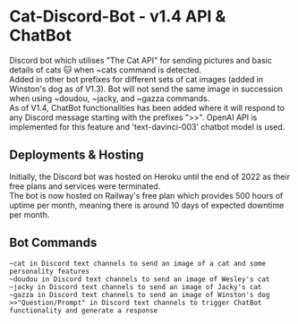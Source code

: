 # Cat-Discord-Bot - v1.4 API & ChatBot
Discord bot which utilises "The Cat API" for sending pictures and basic details of cats 🐱 when ~cats command is detected.\
Added in other bot prefixes for different sets of cat images (added in Winston's dog as of V1.3). Bot will not send the same image in succession when using ~doudou, ~jacky, and ~gazza commands.<br />
As of V1.4, ChatBot functionalities has been added where it will respond to any Discord message starting with the prefixes ">>". OpenAI API is implemented for this feature and 'text-davinci-003' chatbot model is used. <br />

<h2> Deployments & Hosting </h2>
Initially, the Discord bot was hosted on Heroku until the end of 2022 as their free plans and services were terminated. <br />
The bot is now hosted on Railway's free plan which provides 500 hours of uptime per month, meaning there is around 10 days of expected downtime per month. <br />

<h2> Bot Commands </h2>
<code>~cat in Discord text channels to send an image of a cat and some personality features</code> <br />
<code>~doudou in Discord text channels to send an image of Wesley's cat</code> <br />
<code>~jacky in Discord text channels to send an image of Jacky's cat</code> <br />
<code>~gazza in Discord text channels to send an image of Winston's dog</code> <br />
<code>>>"Question/Prompt" in Discord text channels to trigger ChatBot functionality and generate a response</code> <br />
